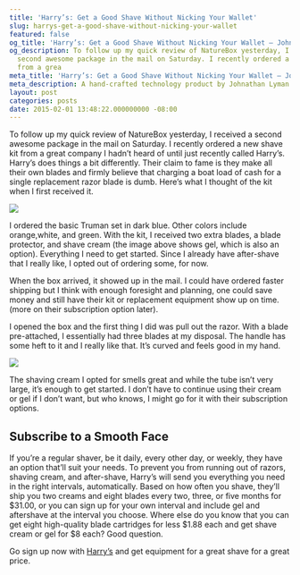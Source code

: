 ```yaml
---
title: 'Harry’s: Get a Good Shave Without Nicking Your Wallet'
slug: harrys-get-a-good-shave-without-nicking-your-wallet
featured: false
og_title: 'Harry’s: Get a Good Shave Without Nicking Your Wallet – Johnathan.org'
og_description: To follow up my quick review of NatureBox yesterday, I received a
  second awesome package in the mail on Saturday. I recently ordered a new shave kit
  from a grea
meta_title: 'Harry’s: Get a Good Shave Without Nicking Your Wallet – Johnathan.org'
meta_description: A hand-crafted technology product by Johnathan Lyman
layout: post
categories: posts
date: 2015-02-01 13:48:22.000000000 -08:00
---
```


To follow up my quick review of NatureBox yesterday, I received a second awesome package in the mail on Saturday. I recently ordered a new shave kit from a great company I hadn’t heard of until just recently called Harry’s. Harry’s does things a bit differently. Their claim to fame is they make all their own blades and firmly believe that charging a boat load of cash for a single replacement razor blade is dumb. Here’s what I thought of the kit when I first received it.

![](/assets/images/2015/02/1-000585039a409a575b2f9ef2714edc4c.png?w=525&ssl=1)

I ordered the basic Truman set in dark blue. Other colors include orange,white, and green. With the kit, I received two extra blades, a blade protector, and shave cream (the image above shows gel, which is also an option). Everything I need to get started. Since I already have after-shave that I really like, I opted out of ordering some, for now.

When the box arrived, it showed up in the mail. I could have ordered faster shipping but I think with enough foresight and planning, one could save money and still have their kit or replacement equipment show up on time. (more on their subscription option later).

I opened the box and the first thing I did was pull out the razor. With a blade pre-attached, I essentially had three blades at my disposal. The handle has some heft to it and I really like that. It’s curved and feels good in my hand.

![](/assets/images/2015/02/1_harrys-delivery-002.png?resize=525%2C350&ssl=1)

The shaving cream I opted for smells great and while the tube isn’t very large, it’s enough to get started. I don’t have to continue using their cream or gel if I don’t want, but who knows, I might go for it with their subscription options.

## Subscribe to a Smooth Face

If you’re a regular shaver, be it daily, every other day, or weekly, they have an option that’ll suit your needs. To prevent you from running out of razors, shaving cream, and after-shave, Harry’s will send you everything you need in the right intervals, automatically. Based on how often you shave, they’ll ship you two creams and eight blades every two, three, or five months for $31.00, or you can sign up for your own interval and include gel and aftershave at the interval you choose. ﻿Where else do you know that you can get eight high-quality blade cartridges for less $1.88 each and get shave cream or gel for $8 each? Good question.

Go sign up now with [Harry’s](http://harrys.com) and get equipment for a great shave for a great price.

